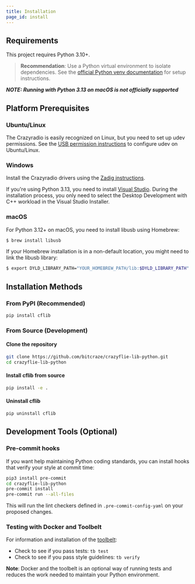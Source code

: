 ```yaml
---
title: Installation
page_id: install
---
```


## Requirements

This project requires Python 3.10+.

> **Recommendation**: Use a Python virtual environment to isolate dependencies. See the [official Python venv documentation](https://docs.python.org/3/library/venv.html) for setup instructions.

***NOTE: Running with Python 3.13 on macOS is not officially supported***

## Platform Prerequisites

### Ubuntu/Linux

The Crazyradio is easily recognized on Linux, but you need to set up udev permissions. See the [USB permission instructions](/docs/installation/usb_permissions.md) to configure udev on Ubuntu/Linux.

### Windows

Install the Crazyradio drivers using the [Zadig instructions](https://www.bitcraze.io/documentation/repository/crazyradio-firmware/master/building/usbwindows/).

If you're using Python 3.13, you need to install [Visual Studio](https://visualstudio.microsoft.com/downloads/). During the installation process, you only need to select the Desktop Development with C++ workload in the Visual Studio Installer.

### macOS

For Python 3.12+ on macOS, you need to install libusb using Homebrew:
```bash
$ brew install libusb
```

If your Homebrew installation is in a non-default location, you might need to link the libusb library:
```bash
$ export DYLD_LIBRARY_PATH="YOUR_HOMEBREW_PATH/lib:$DYLD_LIBRARY_PATH"
```

## Installation Methods

### From PyPI (Recommended)

```bash
pip install cflib
```

### From Source (Development)

#### Clone the repository
```bash
git clone https://github.com/bitcraze/crazyflie-lib-python.git
cd crazyflie-lib-python
```

#### Install cflib from source
```bash
pip install -e .
```

#### Uninstall cflib
```bash
pip uninstall cflib
```

## Development Tools (Optional)

### Pre-commit hooks
If you want help maintaining Python coding standards, you can install hooks that verify your style at commit time:

```bash
pip3 install pre-commit
cd crazyflie-lib-python
pre-commit install
pre-commit run --all-files
```

This will run the lint checkers defined in `.pre-commit-config-yaml` on your proposed changes.

### Testing with Docker and Toolbelt

For information and installation of the [toolbelt](https://github.com/bitcraze/toolbelt):

* Check to see if you pass tests: `tb test`
* Check to see if you pass style guidelines: `tb verify`

**Note**: Docker and the toolbelt is an optional way of running tests and reduces the work needed to maintain your Python environment.
